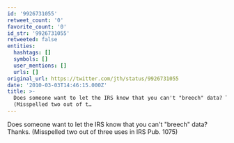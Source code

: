 ```yaml
---
id: '9926731055'
retweet_count: '0'
favorite_count: '0'
id_str: '9926731055'
retweeted: false
entities:
  hashtags: []
  symbols: []
  user_mentions: []
  urls: []
original_url: https://twitter.com/jth/status/9926731055
date: '2010-03-03T14:46:15.000Z'
title: >-
  Does someone want to let the IRS know that you can't "breech" data? Thanks.
  (Misspelled two out of t…
---
```


Does someone want to let the IRS know that you can't "breech" data? Thanks. (Misspelled two out of three uses in IRS Pub. 1075)